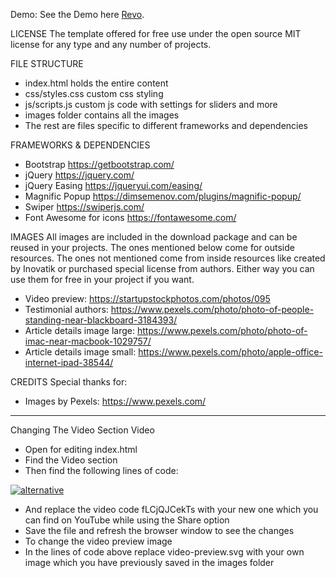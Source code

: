 Demo:
See the Demo here [Revo](https://optimistic-archimedes-8f9f98.netlify.app/).

LICENSE
The template offered for free use under the open source MIT license for any type and any number of projects.


FILE STRUCTURE
- index.html holds the entire content
- css/styles.css custom css styling
- js/scripts.js custom js code with settings for sliders and more
- images folder contains all the images
- The rest are files specific to different frameworks and dependencies


FRAMEWORKS & DEPENDENCIES
- Bootstrap https://getbootstrap.com/
- jQuery https://jquery.com/ 
- jQuery Easing https://jqueryui.com/easing/
- Magnific Popup https://dimsemenov.com/plugins/magnific-popup/
- Swiper https://swiperjs.com/
- Font Awesome for icons https://fontawesome.com/


IMAGES
All images are included in the download package and can be reused in your projects. The ones mentioned below come for outside resources. The ones not mentioned come from inside resources like created by Inovatik or purchased special license from authors. Either way you can use them for free in your project if you want.
- Video preview: https://startupstockphotos.com/photos/095
- Testimonial authors: https://www.pexels.com/photo/photo-of-people-standing-near-blackboard-3184393/
- Article details image large: https://www.pexels.com/photo/photo-of-imac-near-macbook-1029757/ 
- Article details image small: https://www.pexels.com/photo/apple-office-internet-ipad-38544/


CREDITS
Special thanks for:
- Images by Pexels: https://www.pexels.com/


-----------------------------------------------------


Changing The Video Section Video
- Open for editing index.html
- Find the Video section
- Then find the following lines of code:

<!-- Video Preview -->
<div class="image-container">
  <div class="video-wrapper">
    <a class="popup-youtube" href="https://www.youtube.com/watch?v=fLCjQJCekTs" data-effect="fadeIn">
      <img class="img-fluid" src="images/video-preview.svg" alt="alternative">
      <span class="video-play-button">
        <span></span>
      </span>
    </a>
  </div> <!-- end of video-wrapper -->
</div> <!-- end of image-container -->
<!-- end of video preview -->

- And replace the video code fLCjQJCekTs with your new one which you can find on YouTube while using the Share option
- Save the file and refresh the browser window to see the changes
- To change the video preview image
- In the lines of code above replace video-preview.svg with your own image which you have previously saved in the images folder
